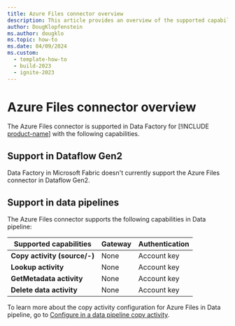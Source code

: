 ```yaml
---
title: Azure Files connector overview
description: This article provides an overview of the supported capabilities of the Azure Files connector.
author: DougKlopfenstein
ms.author: dougklo
ms.topic: how-to
ms.date: 04/09/2024
ms.custom:
  - template-how-to
  - build-2023
  - ignite-2023
---
```


# Azure Files connector overview

The Azure Files connector is supported in Data Factory for [!INCLUDE [product-name](../includes/product-name.md)] with the following capabilities.

## Support in Dataflow Gen2

Data Factory in Microsoft Fabric doesn't currently support the Azure Files connector in Dataflow Gen2.

## Support in data pipelines

The Azure Files connector supports the following capabilities in Data pipeline:

| Supported capabilities | Gateway | Authentication |
| --- | --- | ---|
| **Copy activity (source/-)** | None | Account key |
| **Lookup activity** | None | Account key |
| **GetMetadata activity** | None | Account key |
| **Delete data activity** | None | Account key |

To learn more about the copy activity configuration for Azure Files in Data pipeline, go to [Configure in a data pipeline copy activity](connector-azure-files-copy-activity.md).
